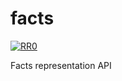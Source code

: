 # facts

[![RR0](https://circleci.com/gh/RR0/facts.svg?style=svg)](https://app.circleci.com/pipelines/github/RR0/facts)

Facts representation API
